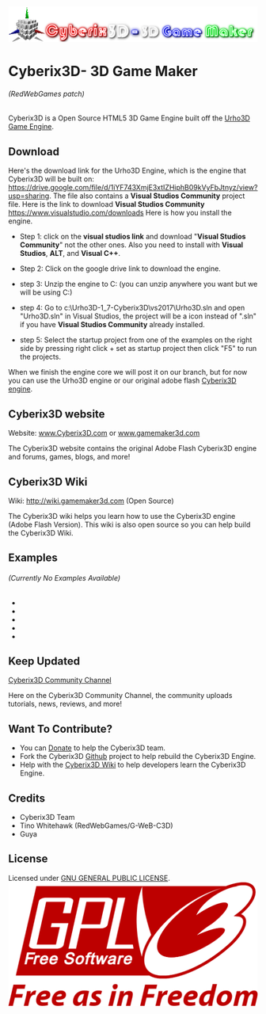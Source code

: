 ![Cyberix3D logo](https://github.com/RedWebGames/Cyberix3D/blob/RedWebGames-patch-1/Cyberix3D2.0Logo.png)
# Cyberix3D- 3D Game Maker 
###### (RedWebGames patch)
Cyberix3D is a Open Source HTML5 3D Game Engine built off the [Urho3D Game Engine](https://urho3d.github.io/).
## Download
Here's the download link for the Urho3D Engine, which is the engine that Cyberix3D will be built on: https://drive.google.com/file/d/1iYF743XmjE3xtIZHiphB09kVyFbJtnyz/view?usp=sharing.  The file also contains a **Visual Studios Community** project file.  Here is the link to download **Visual Studios Community** https://www.visualstudio.com/downloads
Here is how you install the engine.
 * Step 1: click on the **visual studios link** and download "**Visual Studios Community**" not the other ones. Also you need to install with **Visual Studios**, **ALT**, and **Visual C++**.
 
 * Step 2: Click on the google drive link to download the engine.
 * step 3: Unzip the engine to C: (you can unzip anywhere you want but we will be using C:)
 * step 4: Go to c:\Urho3D-1_7-Cyberix3D\vs2017\Urho3D.sln and open "Urho3D.sln" in Visual Studios, the project will be a icon instead of ".sln" if you have **Visual Studios Community** already installed.
 
 * step 5: Select the startup project from one of the examples on the right side by pressing right click + set as startup project then click "F5" to run the projects.
 
 When we finish the engine core we will post it on our branch, but for now you can use the Urho3D engine or our original adobe flash [Cyberix3D engine](www.gamemaker3d.com).
## Cyberix3D website
Website: www.Cyberix3D.com or www.gamemaker3d.com

The Cyberix3D website contains the original Adobe Flash Cyberix3D engine and forums, games, blogs, and more!
## Cyberix3D Wiki
Wiki: http://wiki.gamemaker3d.com (Open Source)

The Cyberix3D wiki helps you learn how to use the Cyberix3D engine (Adobe Flash Version).  This wiki is also open source so you can help build the Cyberix3D Wiki.
## Examples
###### (Currently No Examples Available)
-
-
-
-
-
## Keep Updated
[Cyberix3D Community Channel](https://www.youtube.com/channel/UCyg-Q4FEaUaz5zOt75_doFw)

Here on the Cyberix3D Community Channel, the community uploads tutorials, news, reviews, and more!
## Want To Contribute?
* You can [Donate](http://www.gamemaker3d.com/donate) to help the Cyberix3D team.
* Fork the Cyberix3D [Github](https://github.com/cyberix3d/Cyberix3D) project to help rebuild the Cyberix3D Engine.
* Help with the [Cyberix3D Wiki](http://wiki.gamemaker3d.com/editor:start) to help developers learn the Cyberix3D Engine.
## Credits
- Cyberix3D Team
- Tino Whitehawk (RedWebGames/G-WeB-C3D)
- Guya
## License
Licensed under [GNU GENERAL PUBLIC LICENSE](https://github.com/RedWebGames/Cyberix3D/blob/master/LICENSE).
![GNU Logo](https://github.com/RedWebGames/Cyberix3D/blob/RedWebGames-patch-1/1200px-GPLv3_Logo.svg.png)
